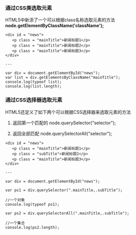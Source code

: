 ### 通过CSS类选取元素

HTML5中新添了一个可以根据class名称选取元素的方法**node.getElementByClassName\('className'\);**

```
<div id = "news">
   <p class = "mainTitle">新闻标题1</p>
   <p class = "mainTitle">新闻标题2</p>
   <p class = "mainTitle">新闻标题3</p>
</div>

---

var div = document.getElementById("news");
var list = div.getElementsByClassName("mainTitle");
console.log(typeof list);
console.log(list.length);
```

### 通过CSS选择器选取元素

HTML5还定义了如下两个可以根据CSS选择器来选取元素的方法

1. 返回第一个匹配的       node.querySelector\("selector"\);

2. 返回全部匹配
  node.querySelectorAll\("selector"\);


```
<div id = "news">
   <p class = "mainTitle">新闻标题1</p>
   <p class = "subTitle">新闻标题2</p>
   <p class = "mainTitle">新闻标题3</p>
</div>

---

var div = document.getElementById("news");

var ps1 = div.querySelector(".mainTitle,.subTitle");

//一个对象
console.log(typeof ps1); 

var ps2 = div.querySelectorAll(".mainTitle,.subTitle");

//一个集合
console.log(ps2.length);
```

